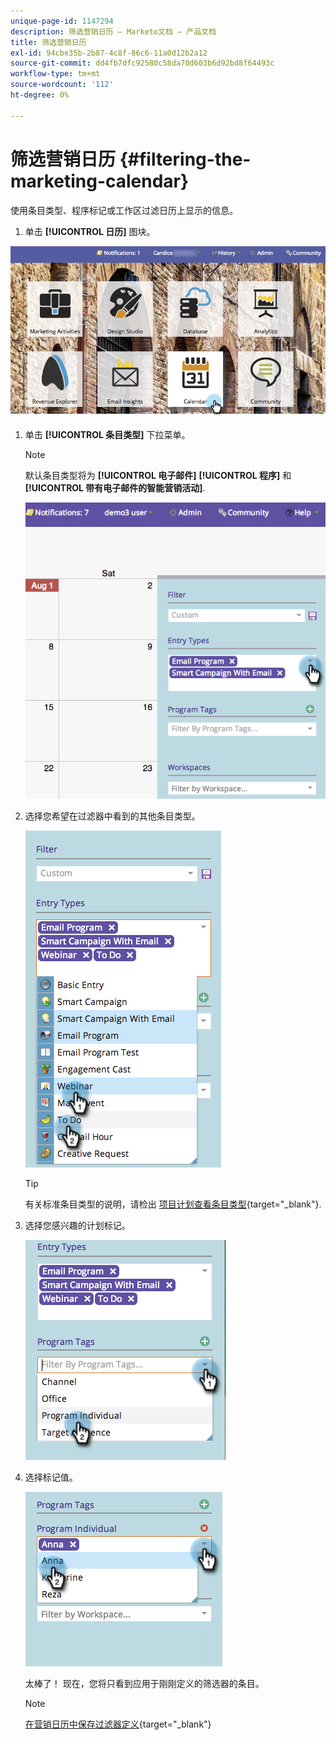```yaml
---
unique-page-id: 1147294
description: 筛选营销日历 — Marketo文档 — 产品文档
title: 筛选营销日历
exl-id: 94cbe35b-2b87-4c8f-86c6-11a0d12b2a12
source-git-commit: dd4fb7dfc92580c58da70d603b6d92bd8f64493c
workflow-type: tm+mt
source-wordcount: '112'
ht-degree: 0%

---
```


# 筛选营销日历 {#filtering-the-marketing-calendar}

使用条目类型、程序标记或工作区过滤日历上显示的信息。

1. 单击 **[!UICONTROL 日历]** 图块。

![](assets/2017-05-10-15-30-47.png)

1. 单击 **[!UICONTROL 条目类型]** 下拉菜单。

   >[!NOTE]
   >
   >默认条目类型将为 **[!UICONTROL 电子邮件]** **[!UICONTROL 程序]** 和 **[!UICONTROL 带有电子邮件的智能营销活动]**.

   ![](assets/image2014-9-24-10-3a46-3a54.png)

1. 选择您希望在过滤器中看到的其他条目类型。

   ![](assets/image2014-9-24-10-3a47-3a0.png)

   >[!TIP]
   >
   >有关标准条目类型的说明，请检出 [项目计划查看条目类型](/help/marketo/product-docs/core-marketo-concepts/programs/program-schedule-view/program-schedule-view-entry-types.md){target="_blank"}.

1. 选择您感兴趣的计划标记。

   ![](assets/image2014-9-24-10-3a47-3a5.png)

1. 选择标记值。

   ![](assets/image2014-9-24-10-3a47-3a9.png)

   太棒了！ 现在，您将只看到应用于刚刚定义的筛选器的条目。

   >[!NOTE]
   >
   >[在营销日历中保存过滤器定义](/help/marketo/product-docs/core-marketo-concepts/marketing-calendar/working-with-the-calendar/saving-a-filter-definition-in-the-marketing-calendar.md){target="_blank"}
